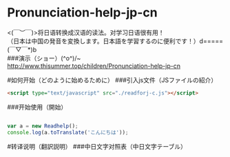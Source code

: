 # Pronunciation-help-jp-cn
<(￣︶￣)>将日语转换成汉语的读法。对学习日语很有用！<br />
（日本は中国の発音を変換します。日本語を学習するのに便利です！）d=====(￣▽￣*)b<br />
###演示（ショー）\(^o^)/~
http://www.thisummer.top/children/Pronunciation-help-jp-cn


#如何开始（どのように始めるために）
###引入js文件（JSファイルの紹介）
```html
<script type="text/javascript" src="./readforj-c.js"></script>
```
###开始使用（開始）
```javascript

var a = new Readhelp();
console.log(a.toTranslate('こんにちは'));

```
#转译说明（翻訳説明）
###中日文字对照表（中日文字テーブル）


